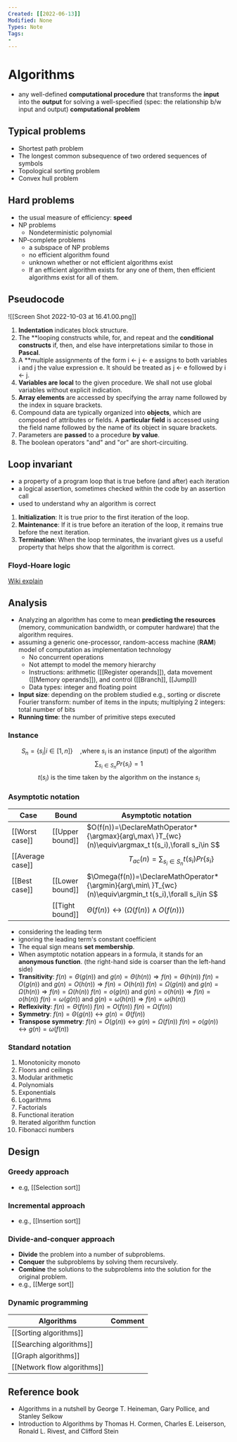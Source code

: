 ```yaml
---
Created: [[2022-06-13]]
Modified: None
Types: Note
Tags: 
- 
---
```

# Algorithms
- any well-defined **computational procedure** that transforms the **input** into the **output** for solving a well-specified (spec: the relationship b/w input and output) **computational problem**

## Typical problems
- Shortest path problem
- The longest common subsequence of two ordered sequences of symbols
- Topological sorting problem
- Convex hull problem

## Hard problems
- the usual measure of efficiency: **speed**
- NP problems
	- Nondeterministic polynomial
- NP-complete problems
	- a subspace of NP problems
	- no efficient algorithm found
	- unknown whether or not efficient algorithms exist
	- If an efficient algorithm exists for any one of them, then efficient algorithms exist for all of them. 

## Pseudocode
![[Screen Shot 2022-10-03 at 16.41.00.png]]
1. **Indentation** indicates block structure. 
2. The **looping constructs while, for, and repeat and the **conditional constructs** if, then, and else have interpretations similar to those in **Pascal**. 
3. A **multiple assignments of the form i <- j ← e assigns to both variables i and j the value expression e. It should be treated as j ← e followed by i <- j. 
4. **Variables are local** to the given procedure. We shall not use global variables without explicit indication. 
5. **Array elements** are accessed by specifying the array name followed by the index in square brackets. 
6. Compound data are typically organized into **objects**, which are composed of attributes or fields. A **particular field** is accessed using the field name followed by the name of its object in square brackets. 
7. Parameters are **passed** to a procedure **by value**. 
8. The boolean operators "and" and "or" are short-circuiting. 

## Loop invariant
- a property of a program loop that is true before (and after) each iteration
- a logical assertion, sometimes checked within the code by an assertion call
- used to understand why an algorithm is correct
1. **Initialization**: It is true prior to the first iteration of the loop.
2. **Maintenance**: If it is true before an iteration of the loop, it remains true before the next iteration.
3. **Termination**: When the loop terminates, the invariant gives us a useful property that helps show that the algorithm is correct.
### Floyd-Hoare logic
[Wiki explain](https://en.wikipedia.org/wiki/Hoare_logic)

## Analysis
- Analyzing an algorithm has come to mean **predicting the resources** (memory, communication bandwidth, or computer hardware) that the algorithm requires. 
- assuming a generic one-processor, random-access machine (**RAM**) model of computation as implementation technology
	- No concurrent operations
	- Not attempt to model the memory hierarchy
	- Instructions: arithmetic ([[Register operands]]), data movement ([[Memory operands]]), and control ([[Branch]], [[Jump]])
	- Data types: integer and floating point
- **Input size**: depending on the problem studied
  e.g., sorting or discrete Fourier transform: number of items in the inputs; multiplying 2 integers: total number of bits
- **Running time**: the number of primitive steps executed
### Instance
$$S_n=\{s_i|i\in[1,n]\}\quad\text{,where } s_i\text{ is an instance (input) of the algorithm}$$
$$\sum_{s_i\in S_n} Pr\{s_i\}=1$$
$$t(s_i)\text{ is the time taken by the algorithm on the instance }s_i$$
### Asymptotic notation
| Case             | Bound           | Asymptotic notation                                                                                       |
| ---------------- | --------------- | --------------------------------------------------------------------------------------------------------- |
| [[Worst case]]   | [[Upper bound]] | $O(f(n))=\DeclareMathOperator*{\argmax}{arg\,max\ }T_{wc}(n)\equiv\argmax_t t(s_i),\forall s_i\in S$      |
| [[Average case]] |                 | $\quad\quad\quad\quad\quad T_{ac}(n)=\sum_{s_i\in S_n}t(s_i)Pr\{s_i\}$                                    |
| [[Best case]]    | [[Lower bound]] | $\Omega(f(n))=\DeclareMathOperator*{\argmin}{arg\,min\ }T_{wc}(n)\equiv\argmin_t t(s_i),\forall s_i\in S$ |
|                  | [[Tight bound]] | $\Theta(f(n))\leftrightarrow(\Omega(f(n))\land O(f(n)))$                                                  |
- considering the leading term
- ignoring the leading term's constant coefficient
- The equal sign means **set membership**. 
- When asymptotic notation appears in a formula, it stands for an **anonymous function**. (the right-hand side is coarser than the left-hand side)
- **Transitivity**: 
  $f(n)=\Theta(g(n))\text{ and }g(n)=\Theta(h(n))\Rightarrow f(n)=\Theta(h(n))$
  $f(n)=O(g(n))\text{ and }g(n)=O(h(n))\Rightarrow f(n)=O(h(n))$
  $f(n)=\Omega(g(n))\text{ and }g(n)=\Omega(h(n))\Rightarrow f(n)=\Omega(h(n))$
  $f(n)=o(g(n))\text{ and }g(n)=o(h(n))\Rightarrow f(n)=o(h(n))$
  $f(n)=\omega(g(n))\text{ and }g(n)=\omega(h(n))\Rightarrow f(n)=\omega(h(n))$
- **Reflexivity**: 
  $f(n)=\Theta(f(n))$
  $f(n)=O(f(n))$
  $f(n)=\Omega(f(n))$
- **Symmetry**: 
  $f(n)=\Theta(g(n))\leftrightarrow g(n)=\Theta(f(n))$
- **Transpose symmetry**: 
  $f(n)=O(g(n))\leftrightarrow g(n)=\Omega(f(n))$
  $f(n)=o(g(n))\leftrightarrow g(n)=\omega(f(n))$
### Standard notation
1. Monotonicity
   monoto
2. Floors and ceilings
3. Modular arithmetic
4. Polynomials
5. Exponentials
6. Logarithms
7. Factorials
8. Functional iteration
9. Iterated algorithm function
10. Fibonacci numbers

## Design
### Greedy approach
- e.g, [[Selection sort]]
### Incremental approach
- e.g., [[Insertion sort]]
### Divide-and-conquer approach
- **Divide** the problem into a number of subproblems. 
- **Conquer** the subproblems by solving them recursively. 
- **Combine** the solutions to the subproblems into the solution for the original problem. 
- e.g., [[Merge sort]]
### Dynamic programming

| Algorithms                  | Comment |
| --------------------------- | ------- |
| [[Sorting algorithms]]      |         |
| [[Searching algorithms]]    |         |
| [[Graph algorithms]]        |         |
| [[Network flow algorithms]] |         |

## Reference book
- Algorithms in a nutshell by George T. Heineman, Gary Pollice, and Stanley Selkow
- Introduction to Algorithms by Thomas H. Cormen, Charles E. Leiserson, Ronald L. Rivest, and Clifford Stein
